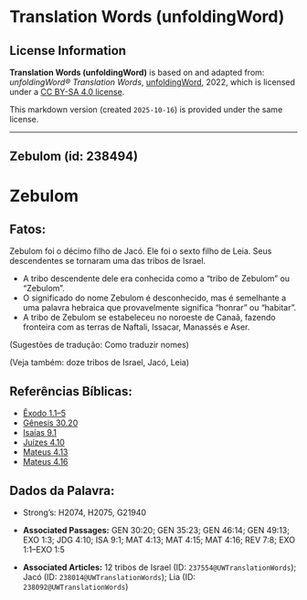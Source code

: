 # Translation Words (unfoldingWord)

## License Information

**Translation Words (unfoldingWord)** is based on and adapted from: _unfoldingWord® Translation Words_, [unfoldingWord](https://unfoldingword.org/utw), 2022, which is licensed under a [CC BY-SA 4.0 license](https://creativecommons.org/licenses/by-sa/4.0/legalcode.en).

This markdown version (created `2025-10-16`) is provided under the same license.



--------------------------------

## Zebulom (id: 238494)

Zebulom
=======

Fatos:
------

Zebulom foi o décimo filho de Jacó. Ele foi o sexto filho de Leia. Seus descendentes se tornaram uma das tribos de Israel.

* A tribo descendente dele era conhecida como a “tribo de Zebulom” ou “Zebulom”.
* O significado do nome Zebulom é desconhecido, mas é semelhante a uma palavra hebraica que provavelmente significa “honrar” ou “habitar”.
* A tribo de Zebulom se estabeleceu no noroeste de Canaã, fazendo fronteira com as terras de Naftali, Issacar, Manassés e Aser.

(Sugestões de tradução: Como traduzir nomes)

(Veja também: doze tribos de Israel, Jacó, Leia)

Referências Bíblicas:
---------------------

* [Êxodo 1\.1–5](https://ref.ly/Exod1:1-Exod1:5)
* [Gênesis 30\.20](https://ref.ly/Gen30:20)
* [Isaías 9\.1](https://ref.ly/Isa9:1)
* [Juízes 4\.10](https://ref.ly/Judg4:10)
* [Mateus 4\.13](https://ref.ly/Matt4:13)
* [Mateus 4\.16](https://ref.ly/Matt4:16)

Dados da Palavra:
-----------------

* Strong’s: H2074, H2075, G21940

* **Associated Passages:** GEN 30:20; GEN 35:23; GEN 46:14; GEN 49:13; EXO 1:3; JDG 4:10; ISA 9:1; MAT 4:13; MAT 4:15; MAT 4:16; REV 7:8; EXO 1:1–EXO 1:5
* **Associated Articles:** 12 tribos de Israel (ID: `237554@UWTranslationWords`); Jacó (ID: `238014@UWTranslationWords`); Lia (ID: `238092@UWTranslationWords`)

